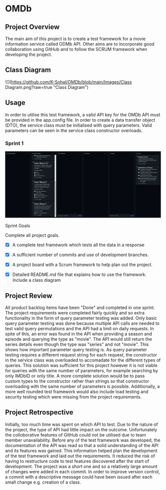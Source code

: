 # OMDb

## Project Overview
The main aim of this project is to create a test framework for a movie information service called ODMb API. Other aims are to incorporate good collaboration using GitHub and to follow the SCRUM framework when developing the project.

## Class Diagram

![](https://github.com/K-Sohal/OMDb/blob/main/Images/Class Diagram.png?raw=true "Class Diagram")

## Usage

In order to utilise this test framework, a valid API key for the OMDb API must be provided in the app.config file. In order to create a data transfer object (DTO), the service class must be initialised with query parameters. Valid parameters can be seen in the service class constructor overloads.

### Sprint 1

![](https://github.com/K-Sohal/OMDb/blob/main/Images/Sprint1.png?raw=true "Sprint 1")


Sprint Goals

Complete all project goals.

- [x] A complete test framework which tests all the data in a response
- [x] A sufficient number of commits and use of development branches.
- [x] A project board with a Scrum framework to help plan out the project.
- [x] Detailed README.md file that explains how to use the framework. Include a class diagram


## Project Review

All product backlog items have been "Done" and completed in one sprint. The project requirements were completed fairly quickly and so extra functionality in the form of query parameter testing was added. Only basic query parameter testing was done because multiple API calls are needed to test valid query permutations and the API had a limit on daily requests. In spite of this, an error was found in the API when providing a season and episode and querying the type as "movie". The API would still return the series details even though the type was "series" and not "movie". This shows how important parameter query testing is. As query parameter testing requires a different request string for each request, the constructor in the service class was overloaded to accomadate for the different types of queries. This solution was sufficient for this project however it is not viable for queries with the same number of parameters, for example searching by only IMDbID or only title. A more complete solution would be to pass custom types to the constructor rather than strings so that constructor overloading with the same number of parameters is possible. Additionally, a more well rounded test framework would also include load testing and security testing which were missing from the project requirements.

## Project Retrospective

Initially, too much time was spent on which API to test. Due to the nature of the project, the type of API had little impact on the outcome. Unfortunately the colloborative features of GitHub could not be utilised due to team member unavailability. Before any of the test framework was developed, the documentation of the API was read so that a solid understanding of the API and its features was gained. This information helped plan the development of the test framework and laid out the requirements. It reduced the risk of having to restructure code to test features discovered after the start of development. The project was a short one and so a relatively large amount of changes were added in each commit. In order to improve version control, a commit with a descriptive message could have been issued after each small change e.g. creation of a class.
